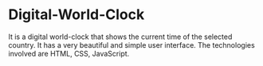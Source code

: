 # Digital-World-Clock
It is a digital world-clock that shows the current time of the selected country. It has a very beautiful and simple user interface. The technologies involved are HTML, CSS, JavaScript.
